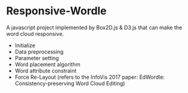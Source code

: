 # Responsive-Wordle
A javascript project implemented by Box2D.js & D3.js that can make the word cloud responsive.
* Initialize
* Data preprocessing
* Parameter setting
* Word placement algorithm
* Word attribute constraint
* Force Re-Layout (refers to the InfoVis 2017 paper: EdWordle: Consistency-preserving Word Cloud Editing)

